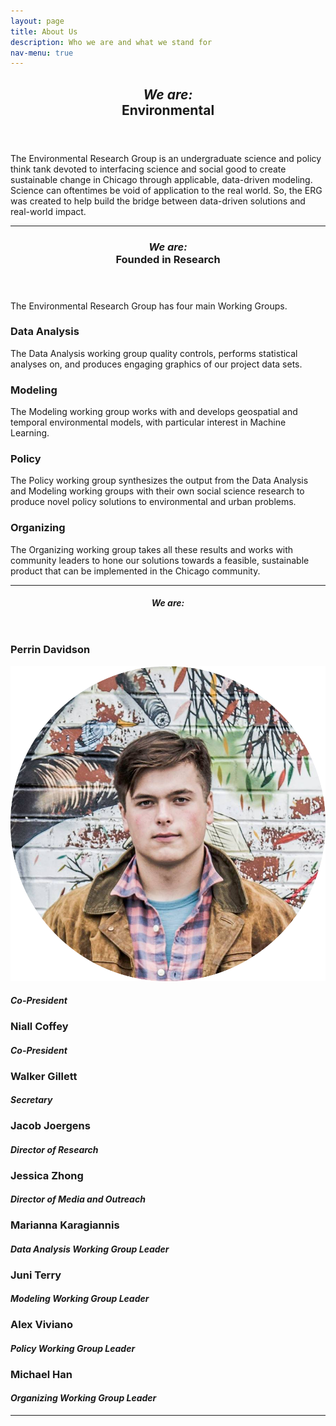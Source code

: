 ```yaml
---
layout: page
title: About Us
description: Who we are and what we stand for
nav-menu: true
---
```


<!-- Main -->
<div id="main" class="alt">

<!-- One -->
<section id="one">
	<div class="inner">
		<header class="major">
			<h1><i>We are:</i><br>Environmental</h1>
		</header>

<!-- Content One -->
<p>The Environmental Research Group is an undergraduate science and policy think tank devoted to interfacing science and social good to create sustainable change in Chicago through applicable, data-driven modeling. Science can oftentimes be void of application to the real world. So, the ERG was created to help build the bridge between data-driven solutions and real-world impact.</p>

<hr class="major" />

<!-- Two -->
<section id="one">
	<div class="inner">
		<header class="major">
			<h1><i>We are:</i><br>Founded in Research</h1>
		</header>

<!-- Content Two-->
<p>The Environmental Research Group has four main Working Groups. </p>
<div class="row">
	<div class="6u 12u$(small)">
		<h3>Data Analysis</h3>
		<p>The Data Analysis working group quality controls, performs statistical analyses on, and produces engaging graphics of our project data sets.</p>
	</div>
	<div class="6u$ 12u$(small)">
		<h3>Modeling</h3>
		<p>The Modeling working group works with and develops geospatial and temporal environmental models, with particular interest in Machine Learning.</p>
	</div>
	<div class="6u 12u$(small)">
		<h3>Policy</h3>
		<p>The Policy working group synthesizes the output from the Data Analysis and Modeling working groups with their own social science research to produce novel policy solutions to environmental and urban problems.</p>
	</div>
	<div class="6u$ 12u$(small)">
		<h3>Organizing</h3>
		<p>The Organizing working group takes all these results and works with community leaders to hone our solutions towards a feasible, sustainable product that can be implemented in the Chicago community.</p>
	</div>
</div>

<hr class="major" />

<!-- Three -->
<section id="one">
	<div class="inner">
		<header class="major">
			<h1><i>We are:</i></h1>
		</header>

<!-- Content Three-->
<div class="row">
	<div class="row">
		<div class="6u 12u$(small)">
			<h3>Perrin Davidson</h3>
			<img src="assets/images/img_perrin.png" alt="Perrin Davidson">
			<h4><i>Co-President</i></h4>
		</div>
		<div class="6u 12u$(small)">
			<h3>Niall Coffey</h3>
			<h4><i>Co-President</i></h4>
		</div>
		<div class="6u$ 12u$(small)">
			<h3>Walker Gillett</h3>
			<h4><i>Secretary</i></h4>
		</div>
    		<div class="6u 12u$(small)">
			<h3>Jacob Joergens</h3>
			<h4><i>Director of Research</i></h4>
		</div>
		<div class="6u 12u$(small)">
			<h3>Jessica Zhong</h3>
			<h4><i>Director of Media and Outreach</i></h4>
		</div>
		<div class="6u$ 12u$(small)">
			<h3>Marianna Karagiannis</h3>
			<h4><i>Data Analysis Working Group Leader</i></h4>
		</div>
		<div class="6u 12u$(small)">
			<h3>Juni Terry</h3>
			<h4><i>Modeling Working Group Leader</i></h4>
		</div>
		<div class="6u 12u$(small)">
			<h3>Alex Viviano</h3>
			<h4><i>Policy Working Group Leader</i></h4>
		</div>
		<div class="6u$ 12u$(small)">
			<h3>Michael Han</h3>
			<h4><i>Organizing Working Group Leader</i></h4>
		</div>
	</div>
</div>

<hr class="major" />

<!-- End -->
</div>
